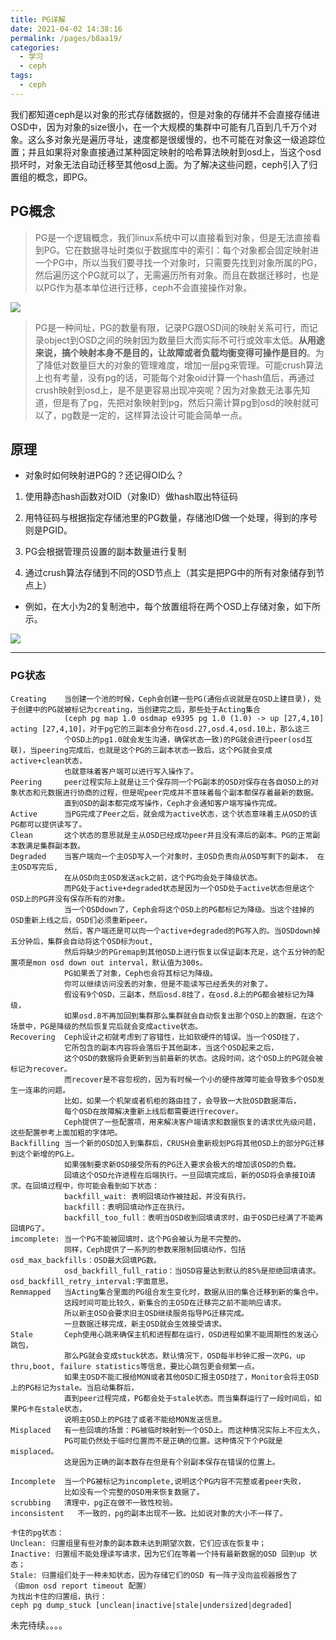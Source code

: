 ```yaml
---
title: PG详解
date: 2021-04-02 14:38:16
permalink: /pages/b8aa19/
categories:
  - 学习
  - ceph
tags:
  - ceph
---
```



 我们都知道ceph是以对象的形式存储数据的，但是对象的存储并不会直接存储进OSD中，因为对象的size很小，在一个大规模的集群中可能有几百到几千万个对象。这么多对象光是遍历寻址，速度都是很缓慢的，也不可能在对象这一级追踪位置；并且如果将对象直接通过某种固定映射的哈希算法映射到osd上，当这个osd损坏时，对象无法自动迁移至其他osd上面。为了解决这些问题，ceph引入了归置组的概念，即PG。

<!-- more -->




## PG概念


>PG是一个逻辑概念，我们linux系统中可以直接看到对象，但是无法直接看到PG。它在数据寻址时类似于数据库中的索引：每个对象都会固定映射进一个PG中，所以当我们要寻找一个对象时，只需要先找到对象所属的PG，然后遍历这个PG就可以了，无需遍历所有对象。而且在数据迁移时，也是以PG作为基本单位进行迁移，ceph不会直接操作对象。


![](https://cdn.jsdelivr.net/gh/summerking1/image@main/20210402.jpg)



>PG是一种间址，PG的数量有限，记录PG跟OSD间的映射关系可行，而记录object到OSD之间的映射因为数量巨大而实际不可行或效率太低。**从用途来说，搞个映射本身不是目的，让故障或者负载均衡变得可操作是目的**。为了降低对数量巨大的对象的管理难度，增加一层pg来管理。可能crush算法上也有考量，没有pg的话，可能每个对象oid计算一个hash值后，再通过crush映射到osd上，是不是更容易出现冲突呢？因为对象数无法事先知道，但是有了pg，先把对象映射到pg，然后只需计算pg到osd的映射就可以了，pg数是一定的，这样算法设计可能会简单一点。



## 原理



- 对象时如何映射进PG的？还记得OID么？

1. 使用静态hash函数对OID（对象ID）做hash取出特征码

2. 用特征码与根据指定存储池里的PG数量，存储池ID做一个处理，得到的序号则是PGID。

3. PG会根据管理员设置的副本数量进行复制

4. 通过crush算法存储到不同的OSD节点上（其实是把PG中的所有对象储存到节点上）

- 例如，在大小为2的复制池中，每个放置组将在两个OSD上存储对象，如下所示。

![](https://cdn.jsdelivr.net/gh/summerking1/image@main/20210402-2.jpg)


---

### PG状态


```shell
Creating    当创建一个池的时候，Ceph会创建一些PG(通俗点说就是在OSD上建目录)，处于创建中的PG就被标记为creating，当创建完之后，那些处于Acting集合
            (ceph pg map 1.0 osdmap e9395 pg 1.0 (1.0) -> up [27,4,10] acting [27,4,10]，对于pg它的三副本会分布在osd.27,osd.4,osd.10上，那么这三
            个OSD上的pg1.0就会发生沟通，确保状态一致)的PG就会进行peer(osd互联)，当peering完成后，也就是这个PG的三副本状态一致后，这个PG就会变成active+clean状态，
            也就意味着客户端可以进行写入操作了。
Peering     peer过程实际上就是让三个保存同一个PG副本的OSD对保存在各自OSD上的对象状态和元数据进行协商的过程，但是呢peer完成并不意味着每个副本都保存着最新的数据。
            直到OSD的副本都完成写操作，Ceph才会通知客户端写操作完成。
Active      当PG完成了Peer之后，就会成为active状态，这个状态意味着主从OSD的该PG都可以提供读写了。
Clean       这个状态的意思就是主从OSD已经成功peer并且没有滞后的副本。PG的正常副本数满足集群副本数。
Degraded    当客户端向一个主OSD写入一个对象时，主OSD负责向从OSD写剩下的副本， 在主OSD写完后,
            在从OSD向主OSD发送ack之前，这个PG均会处于降级状态。
            而PG处于active+degraded状态是因为一个OSD处于active状态但是这个OSD上的PG并没有保存所有的对象。
            当一个OSDdown了，Ceph会将这个OSD上的PG都标记为降级。当这个挂掉的OSD重新上线之后，OSD们必须重新peer。
            然后，客户端还是可以向一个active+degraded的PG写入的。当OSDdown掉五分钟后，集群会自动将这个OSD标为out,
            然后将缺少的PGremap到其他OSD上进行恢复以保证副本充足，这个五分钟的配置项是mon osd down out interval，默认值为300s。
            PG如果丢了对象，Ceph也会将其标记为降级。
            你可以继续访问没丢的对象，但是不能读写已经丢失的对象了。
            假设有9个OSD，三副本，然后osd.8挂了，在osd.8上的PG都会被标记为降级，
            如果osd.8不再加回到集群那么集群就会自动恢复出那个OSD上的数据，在这个场景中，PG是降级的然后恢复完后就会变成active状态。
Recovering  Ceph设计之初就考虑到了容错性，比如软硬件的错误。当一个OSD挂了，
            它所包含的副本内容将会落后于其他副本，当这个OSD起来之后，
            这个OSD的数据将会更新到当前最新的状态。这段时间，这个OSD上的PG就会被标记为recover。
            而recover是不容忽视的，因为有时候一个小的硬件故障可能会导致多个OSD发生一连串的问题。
            比如，如果一个机架或者机柜的路由挂了，会导致一大批OSD数据滞后，
            每个OSD在故障解决重新上线后都需要进行recover。
            Ceph提供了一些配置项，用来解决客户端请求和数据恢复的请求优先级问题，这些配置参考上面加粗的字体吧。
Backfilling 当一个新的OSD加入到集群后，CRUSH会重新规划PG将其他OSD上的部分PG迁移到这个新增的PG上。
            如果强制要求新OSD接受所有的PG迁入要求会极大的增加该OSD的负载。
            回填这个OSD允许进程在后端执行。一旦回填完成后，新的OSD将会承接IO请求。在回填过程中，你可能会看到如下状态：
            backfill_wait: 表明回填动作被挂起，并没有执行。
            backfill：表明回填动作正在执行。
            backfill_too_full：表明当OSD收到回填请求时，由于OSD已经满了不能再回填PG了。 
imcomplete: 当一个PG不能被回填时，这个PG会被认为是不完整的。
            同样，Ceph提供了一系列的参数来限制回填动作，包括osd_max_backfills：OSD最大回填PG数。
            osd_backfill_full_ratio：当OSD容量达到默认的85%是拒绝回填请求。osd_backfill_retry_interval:字面意思。
Remmapped   当Acting集合里面的PG组合发生变化时，数据从旧的集合迁移到新的集合中。
            这段时间可能比较久，新集合的主OSD在迁移完之前不能响应请求。
            所以新主OSD会要求旧主OSD继续服务指导PG迁移完成。
            一旦数据迁移完成，新主OSD就会生效接受请求。
Stale       Ceph使用心跳来确保主机和进程都在运行，OSD进程如果不能周期性的发送心跳包，
            那么PG就会变成stuck状态。默认情况下，OSD每半秒钟汇报一次PG，up thru,boot, failure statistics等信息，要比心跳包更会频繁一点。
            如果主OSD不能汇报给MON或者其他OSD汇报主OSD挂了，Monitor会将主OSD上的PG标记为stale。当启动集群后，
            直到peer过程完成，PG都会处于stale状态。而当集群运行了一段时间后，如果PG卡在stale状态，
            说明主OSD上的PG挂了或者不能给MON发送信息。
Misplaced   有一些回填的场景：PG被临时映射到一个OSD上。而这种情况实际上不应太久，
            PG可能仍然处于临时位置而不是正确的位置。这种情况下个PG就是misplaced。
            这是因为正确的副本数存在但是有个别副本保存在错误的位置上。
 
Incomplete  当一个PG被标记为incomplete,说明这个PG内容不完整或者peer失败，
            比如没有一个完整的OSD用来恢复数据了。
scrubbing   清理中，pg正在做不一致性校验。
inconsistent   不一致的，pg的副本出现不一致。比如说对象的大小不一样了。
 
卡住的pg状态：  
Unclean: 归置组里有些对象的副本数未达到期望次数，它们应该在恢复中；  
Inactive: 归置组不能处理读写请求，因为它们在等着一个持有最新数据的OSD 回到up 状态；  
Stale: 归置组们处于一种未知状态，因为存储它们的OSD 有一阵子没向监视器报告了
（由mon osd report timeout 配置） 
为找出卡住的归置组，执行：
ceph pg dump_stuck [unclean|inactive|stale|undersized|degraded]
```

未完待续。。。。
